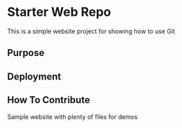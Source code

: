 # Starter Web Repo

This is a simple website project for showing how to use Git

## Purpose


## Deployment

## How To Contribute


Sample website with plenty of files for demos
